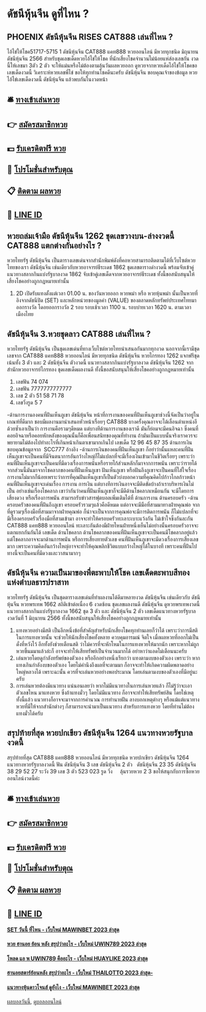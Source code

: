 # ดัชนีหุ้นจีน ดูที่ไหน ?
## PHOENIX ดัชนีหุ้นจีน RISES CAT888 เล่นที่ไหน ?
ไอ้ไข่ให้โชค51717-5715
1 ดัชนีหุ้นจีน CAT888 แคท888 หวยออนไลน์ มีหวยทุกชนิด มิถุนายน ดัชนีหุ้นจีน 2566
สำหรับชุดเลขเด็ดหวยไอ้ไข่ให้โชค ที่นักเสี่ยงโชคจำนวนไม่น้อยแห่ส่องเลขกัน งวดนี้ให้เลขมา 3ตัว 2 ตัว จะให้แม่นหรือไม่ต้องตามลุ้นวันผลหวยออก ดูหวยจากหวยเด็ดไอ้ไข่ให้โชคขอเลขเด็ดงวดนี้ วิเคราะห์หวยเลขพี่ไข่ ขอให้ทุกท่านโชคดีนะครับ ดัชนีหุ้นจีน ขอบคุณเจ้าของข้อมูล หวยไอ้ไข่เลขเด็ดงวดนี้ ดัชนีหุ้นจีน แล้วพบกันในงวดหน้า

## 🛎 [ทางเข้าเล่นหวย](https://bit.ly/3BG5bNw)
## 👉 [สมัครสมาชิกหวย](https://bit.ly/3BG5bNw)
## 💵 [รับเครดิตฟรี หวย](https://bit.ly/3C3mvgS)
## 👑 [โปรโมชั่นสำหรับตุณ](https://bit.ly/3C3mvgS)
## 📋 [ติดตาม ผลหวย](https://bit.ly/3C3mvgS)
## 📱 [LINE ID](https://bit.ly/3C3mvgS)

## หวยถล่มเจ้ามือ ดัชนีหุ้นจีน 1262 ชุดเลขวางบน-ล่างงวดนี้ CAT888 แตกต่างกันอย่างไร ?
หวยไทยรัฐ ดัชนีหุ้นจีน เป็นตารางเลขเด่นจากสำนักพิมพ์ดังที่คอหวยสามารถติดตามได้ที่เว็บไซต์หวยไทยของเรา ดัชนีหุ้นจีน เช่นเดียวกับหวยอาจารย์ธีระเดช 1862 ชุดเลขตารางดำงวดนี้ พร้อมจับเข้าคู่ แนวทางสลากกินแบ่งรัฐบาลงวด 1862 จับเข้าคู่เลขเด็ดจากหวยอาจารย์ธีระเดช ทั้งนี้ขอสนับสนุนให้เสี่ยงโชคอย่างถูกกฎหมายเท่านั้น
1. 2D เปิดรับแทงตั้งแต่เวลา 01.00 น. ของวันหวยออก หวยพม่า หรือ หวยหุ้นพม่า นั้นเป็นหวยที่อิงจากดัชนีปิด (SET) และหลักหน่วยของมูลค่า (VALUE) ของตลาดหลักทรัพย์ประเทศไทยมาออกรางวัล โดอยออกรางวัล 2 รอบ รอบเช้าเวลา 1100 น. รอบบ่ายเวลา 1620 น. ตามเวลาเมืองไทย

## ดัชนีหุ้นจีน 3.หวยชุดลาว CAT888 เล่นที่ไหน ?
หวยไทยรัฐ ดัชนีหุ้นจีน เป็นชุดเลขเด่นที่ทางเว็บไซต์หวยไทยนำเสนอกันมากทุกงวด นอกจากนี้เรามีชุดเลขจาก CAT888 แคท888 หวยออนไลน์ มีหวยทุกชนิด ดัชนีหุ้นจีน หวยไกรทอง 1262 แจกฟรีชุดเน้นทั้ง 3 ตัว และ 2 ดัชนีหุ้นจีน ตัวงวดนี้ แนวทางสลากกินแบ่งรัฐบาลงวด ดัชนีหุ้นจีน 1262 จากสำนักหวยอาจารย์ไกรทอง ชุดเลขเด็ดผลงานดี ทั้งนี้ขอสนับสนุนให้เสี่ยงโชคอย่างถูกกฎหมายเท่านั้น
1. เลขฟัน 74 074
2. เลขฟัน 7777777777777
3. เลข 2 ตัว 51 58 71 78
4. เลขวิ่งรูด 5 7

-ด้านการงานองคนที่ฝันเห็นภูเขา ดัชนีหุ้นจีน หน้าที่การงานของคนที่ฝันเห็นภูเขาช่วงนี้จัดเป็นว่าอยู่ในเกณฑ์ที่ดีมาก ชอบมีผลงานมานำเสนอหัวหน้าเรื่อยๆ CAT888 บางครั้งคุณอาจจะได้เลื่อนตำแหน่งอีด้วยซ้ำเอาเป็นว่า การงานคือรวมๆดีหมด แต่บางทีด้านการงานของเราดี มันก็ย่อมจะมีคนอิจฉา ซึ่งคนที่คอยอิจฉาหรือคอยหักหลังของคุณนั้นก็คือเพื่อนสนิทของคุณที่ทำงาน ถ้ามันเป็นแบบนั้นจริงเราควรจะพยายามไม่ต้องไปทำอะไรที่เกินหน้าเกินตาเขามากเกินไป
เลขเด็ด 12 96 45 87 35
ด้านการเงิน
ขอบคุณข้อมูลจาก  SCC777
อ้างอิง
-ด้านการเงินของคนที่ฝันเห็นภูเขา ก็อย่าว่านั้นแหละคนที่ฝันเห็นภูเขาจะเป็นคนที่มีจินตนาการอันกว้างใหญ่ก็ไม่แปลกที่จะมีเรื่องเงินเข้ามาในชีวิตเรื่อยๆ เพราะว่าคนที่ฝันเห็นภูเขาจะเป็นคนที่มีดวงเรื่องการพนันหรือรายไก้ส่วนหลักก็มาจากการพนัน เพราะว่ารายได้จากส่วนนี้มันมาจากโชคลาภของคนที่ฝันเห็นภูเขา
ฝันเห็นภูเขา หรือฝันถึงภูเขาจะเป็นคนที่ใส่ใจเรื่องการงานไม่มากก็น้อยเพราะว่าการที่คุณฝันเห็นภูเขาก็เป็นตัวบ่งบอกความที่คุณคิดไปก้าวไกลก้าวหน้า คนที่ฝันเห็นภูเขาจะเด่นเรื่อง การงาน การเงิน แต่บางทีการเงินอาจจะมีติดขัดบ้างถ้าเราบริหารเงินไม่เป็น อย่างเช่นเรื่องโชคลาภ เขาว่ากันว่าคนที่ฝันเห็นภูเขาก็จะมีดีด้านโชคลาภเหมือนกัน จะมีโดยการเสี่ยงดวง หรือเรื่องการพนัน
สามารถรับข่าวสารฟุตบอลเพิ่มเติมได้ที่
ด้านการงาน
ด้านครอบครัว
-ด้านครอบครัวของคนที่ฝันถึงภูเขา ครอบครัวรวมๆแล้วคือดีหมด แต่อาจจะมีมือที่สามมาทางฝ่ายคุณพ่อ จากที่ดูรวมๆเรื่องมือที่สามมาจากฝ่ายคุณพ่อ ก็น่าจะเป็นจากการคุณพ่อจะมีการติดการพนัน ก็ไม่แปลกที่จะมีเรื่องครอบครัวเรื่องมือที่สามเข้ามา อาจจะทำให้ครอบครัวทะเลาะเบาะแว้งกัน ไม่เข้าใจซึ่งกันละกัน CAT888 แคท888 หวยออนไลน์ ทะเลาะกันต้องมีฝ่ายไหนฝ่ายหนึ่งเย็นไม่อย่างนั้นครอบครัวอาจจะแตกแยกกันกันได้
เลขเด็ด
ด้านโชคลาภ
ด้านโชคลาภของคนที่ฝันเห็นภูเขาจะเป็นคนมีโชคลาภอยู่แล้ว แต่โชคลาภอาจจะมาด้านการพนัน หรือการเสี่ยงทายตัวเลข คนที่ฝันเห็นภูเขาจะมีดวงเรื่องการเสี่ยงเลขมาก เพราะความคิดอันกว้างใหญ่อาจจะทำให้คุณพลิกชีวิตแบบกว้างใหญ่ได้ในบางที เพราะคนที่ฝันไปทางนี้จะเป็นคนที่มีดวงและวาสนามากๆ

## ดัชนีหุ้นจีน ความเป็นมาของพี่ตะพาบให้โชค เลขเด็ดตะพาบสีทองแห่งตำบลธารปราสาท
หวยไทยรัฐ ดัชนีหุ้นจีน เป็นชุดตารางเลขเด่นที่ทำผลงานได้ดีมาหลายงวด ดัชนีหุ้นจีน เช่นเดียวกับ ดัชนีหุ้นจีน หวยพรเทพ 1662 สถิติเข้าต่อเนื่อง 6 งวดซ้อน ชุดเลขผลงานดี ดัชนีหุ้นจีน ดูหวยพรเทพงวดนี้ แนวทางสลากกินแบ่งรัฐบาลงวด 1662 ชุด 3 ตัว และ ดัชนีหุ้นจีน 2 ตัว เลขเด็ดแนวทางหวยรัฐบาลงวดวันที่ 1 มิถุนายน 2566 ทั้งนี้ขอสนับสนุนให้เสี่ยงโชคอย่างถูกกฎหมายเท่านั้น
1. แทงหวยอย่างมีสติ เป็นอีกหนึ่งข้อที่สำคัญสำหรับนักเสี่ยงโชคทุกท่านเลยก็ว่าได้ เพราะว่าการมีสติในการแทงหวยนั้น จะช่วยให้นักเสี่ยงโชคทั้งหลาย ควบคุมอารมณ์ จิตใจ เมื่อผลหวยที่ออกไม่เป็นดั่งที่หวังไว้ อีกทั้งยังช่วยเตือนสติ ว่าไม่ควรที่จะหักโหมในการแทงหวยให้มากนัก เพราะหากไม่ถูกหวยขึ้นมมาแล้วล่ะก็ อาจจะทำให้เสียทรัพย์เป็นจำนวนมากได้ อย่าหาว่าแอดไม่เตือนนะครับ
2. เล่นหวยโดยดูกำลังทรัพย์ของตัวเอง หรืออีกอย่างหนึ่งเรียกว่า แทงตามงบของตัวเอง เพราะว่า หากแทงเกินกำลังงบของตัวเอง โดยไม่คำนึงถึงผลที่จะตามมา ก็อาจจะทำให้เกิดความผิดพลาดอย่างใหญ่หลวงได้ เพราะฉะนั้น ควรที่จะเล่นหวยอย่างพอประมาณ โดยเล่นตามงบของตัวเองที่มีอยู่นะครับ
3. การเล่นหวยต้องมีแนวทาง แน่นอนเลยว่า หากไม่มีแนวทางในการเล่นหวยแล้ว ก็ไม่รู้ว่าจะเอาตัวเลขไหน มาแทงหวย ซึ่งถ้าแทงมั่วๆ โดยไม่มีแนวทาง ก็อาจจะทำให้เสียทรัพย์สิน โดยใช่เหตุ ทั้งนี้แล้ว แนวทางก็อาจจะมาจากการคำนวณ การทำนายฝัน ลางบอกเหตุต่างๆ หรือแม้แต่แนวทางหวยที่มีให้จากสำนักต่างๆ ก็สามารถจะนำมาเป็นแนวทาง สำหรับการแทงหวย โดยที่ท่านไม่ต้องแทงมั่วได้ครับ

## สรุปท้ายที่สุด หวยปกเขียว ดัชนีหุ้นจีน 1264 แนวทางหวยรัฐบาลงวดนี้
สรุปท้ายที่สุด CAT888 แคท888 หวยออนไลน์ มีหวยทุกชนิด หวยปกเขียว ดัชนีหุ้นจีน 1264 แนวทางหวยรัฐบาลงวดนี้ ฟัน ดัชนีหุ้นจีน 3
เลข ดัชนีหุ้นจีน 2 ตัว   ดัชนีหุ้นจีน 23 35 ดัชนีหุ้นจีน 38 29 52 27
ระวัง 39
เลข 3 ตัว 523 023
รูด วิ่ง     ลุ้นรวยหวย 2 3
ขอให้สนุกกับการซื้อหวยออนไลน์งวดนี้ค่ะ

## 🛎 [ทางเข้าเล่นหวย](https://bit.ly/3BG5bNw)
## 👉 [สมัครสมาชิกหวย](https://bit.ly/3BG5bNw)
## 💵 [รับเครดิตฟรี หวย](https://bit.ly/3C3mvgS)
## 👑 [โปรโมชั่นสำหรับตุณ](https://bit.ly/3C3mvgS)
## 📋 [ติดตาม ผลหวย](https://bit.ly/3C3mvgS)
## 📱 [LINE ID](https://bit.ly/3C3mvgS)

#### [SET วันนี้ ที่ไหน - เว็บใหม่ MAWINBET 2023 ล่าสุด](https://atom.io/themes/set%20วันนี้%20ที่ไหน%20-%20เว็บใหม่%20mawinbet%202023%20ล่าสุด)
#### [หวย ฮานอย ย้อน หลัง สรุปว่าอะไร - เว็บใหม่ UWIN789 2023 ล่าสุด](https://atom.io/themes/หวย%20ฮานอย%20ย้อน%20หลัง%20สรุปว่าอะไร%20-%20เว็บใหม่%20uwin789%202023%20ล่าสุด)
#### [โหลด แอ พ UWIN789 คืออะไร - เว็บใหม่ HUAYLIKE 2023 ล่าสุด](https://atom.io/themes/โหลด%20แอ%20พ%20uwin789%20คืออะไร%20-%20เว็บใหม่%20huaylike%202023%20ล่าสุด)
#### [ฮานอยสตาร์ย้อนหลัง สรุปว่าอะไร - เว็บใหม่ THAILOTTO 2023 ล่าสุด-](https://atom.io/themes/ฮานอยสตาร์ย้อนหลัง%20สรุปว่าอะไร%20-%20เว็บใหม่%20thailotto%202023%20ล่าสุด-)
#### [แนวทางหุ้นดาวโจนส์ ดูยังไง - เว็บใหม่ MAWINBET 2023 ล่าสุด](https://atom.io/themes/แนวทางหุ้นดาวโจนส์%20ดูยังไง%20-%20เว็บใหม่%20mawinbet%202023%20ล่าสุด)

[ผลบอลวันนี้](https://siamsport.tv "ผลบอลวันนี้"), [ดูบอลออนไลน์](https://siamsport.tv/ดูบอลสด "ดูบอลออนไลน์")